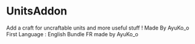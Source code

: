 # UnitsAddon
Add a craft for uncraftable units and more useful stuff !
Made By AyuKo_o
First Language : English
Bundle FR made by AyuKo_o
